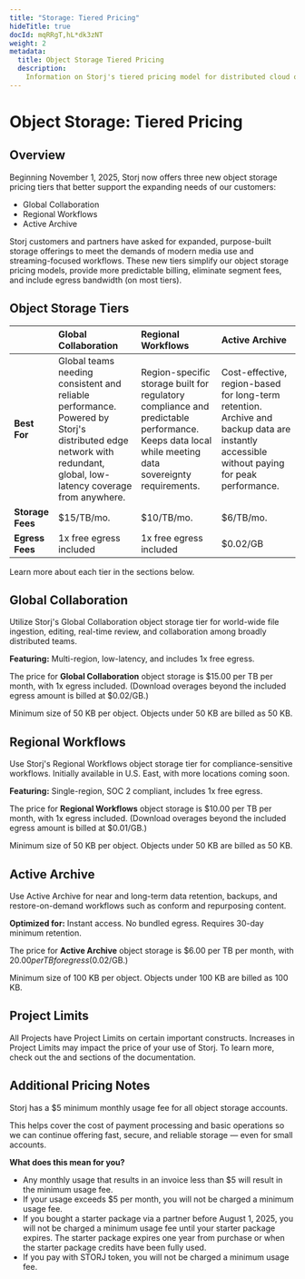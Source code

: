 ```yaml
---
title: "Storage: Tiered Pricing"
hideTitle: true
docId: mqRRgT,hL*dk3zNT
weight: 2
metadata:
  title: Object Storage Tiered Pricing
  description:
    Information on Storj's tiered pricing model for distributed cloud object storage.
---
```


# Object Storage: Tiered Pricing

## Overview

Beginning November 1, 2025, Storj now offers three new object storage pricing tiers that better support the expanding needs of our customers: 

- Global Collaboration
- Regional Workflows
- Active Archive

Storj customers and partners have asked for expanded, purpose-built storage offerings to meet the demands of modern media use and streaming-focused workflows. These new tiers simplify our object storage pricing models, provide more predictable billing, eliminate segment fees, and include egress bandwidth (on most tiers).


## Object Storage Tiers

|    | **Global Collaboration** | **Regional Workflows** | **Active Archive** |
| :- | :---------- | :---------- | :---------- |
| **Best For** | Global teams needing consistent and reliable performance. Powered by Storj's distributed edge network with redundant, global, low-latency coverage from  anywhere. | Region-specific storage built for regulatory compliance and predictable performance. Keeps data local while meeting data sovereignty requirements. | Cost-effective, region-based for long-term retention. Archive and backup data are instantly accessible without paying for peak performance.|
| **Storage Fees** | $15/TB/mo. | $10/TB/mo. | $6/TB/mo. |
| **Egress Fees**  | 1x free egress included   | 1x free egress included   | $0.02/GB  |

Learn more about each tier in the sections below.


## Global Collaboration

Utilize Storj's Global Collaboration object storage tier for world-wide file ingestion, editing, real-time review, and collaboration among broadly distributed teams.

**Featuring:** Multi-region, low-latency, and includes 1x free egress.

The price for **Global Collaboration** object storage is $15.00 per TB per month, with 1x egress included. (Download overages beyond the included egress amount is billed at $0.02/GB.)

Minimum size of 50 KB per object. Objects under 50 KB are billed as 50 KB.


## Regional Workflows

Use Storj's Regional Workflows object storage tier for compliance-sensitive workflows. Initially available in U.S. East, with more locations coming soon.

**Featuring:** Single-region, SOC 2 compliant, includes 1x free egress.

The price for **Regional Workflows** object storage is $10.00 per TB per month, with 1x egress included. (Download overages beyond the included egress amount is billed at $0.01/GB.)

Minimum size of 50 KB per object. Objects under 50 KB are billed as 50 KB.


## Active Archive

Use Active Archive for near and long-term data retention, backups, and restore-on-demand workflows such as conform and repurposing content.

**Optimized for:** Instant access. No bundled egress. Requires 30-day minimum retention.

The price for **Active Archive** object storage is $6.00 per TB per month, with $20.00 per TB for egress ($0.02/GB.)

Minimum size of 100 KB per object. Objects under 100 KB are billed as 100 KB.


## Project Limits

All Projects have Project Limits on certain important constructs. Increases in Project Limits may impact the price of your use of Storj. To learn more, check out the [](docId:Zrbz4XYhIOm99hhRShWHg) and [](docId:A4kUGYhfgGbVhlQ2ZHXVS) sections of the documentation.


## Additional Pricing Notes

Storj has a $5 minimum monthly usage fee for all object storage accounts.

This helps cover the cost of payment processing and basic operations so we can continue offering fast, secure, and reliable storage &mdash; even for small accounts.

**What does this mean for you?**

- Any monthly usage that results in an invoice less than $5 will result in the minimum usage fee.
- If your usage exceeds $5 per month, you will not be charged a minimum usage fee.
- If you bought a starter package via a partner before August 1, 2025, you will not be charged a minimum usage fee until your starter package expires. The starter package expires one year from purchase or when the starter package credits have been fully used.
- If you pay with STORJ token, you will not be charged a minimum usage fee.
